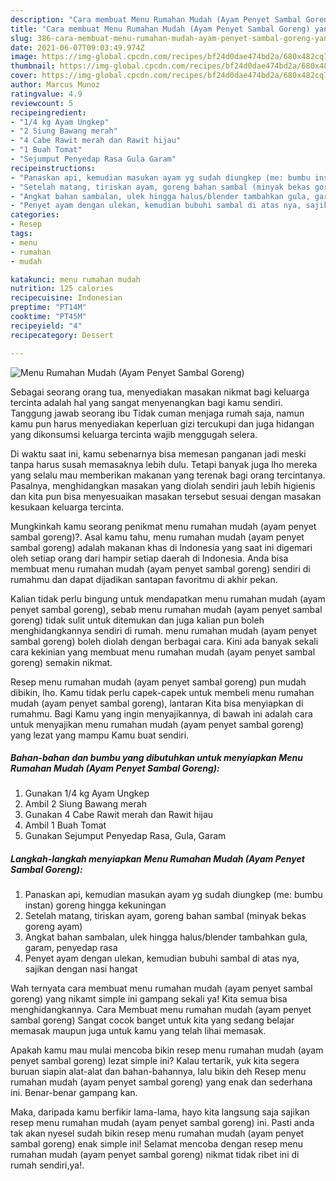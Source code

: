 ```yaml
---
description: "Cara membuat Menu Rumahan Mudah (Ayam Penyet Sambal Goreng) yang enak dan Mudah Dibuat"
title: "Cara membuat Menu Rumahan Mudah (Ayam Penyet Sambal Goreng) yang enak dan Mudah Dibuat"
slug: 386-cara-membuat-menu-rumahan-mudah-ayam-penyet-sambal-goreng-yang-enak-dan-mudah-dibuat
date: 2021-06-07T09:03:49.974Z
image: https://img-global.cpcdn.com/recipes/bf24d0dae474bd2a/680x482cq70/menu-rumahan-mudah-ayam-penyet-sambal-goreng-foto-resep-utama.jpg
thumbnail: https://img-global.cpcdn.com/recipes/bf24d0dae474bd2a/680x482cq70/menu-rumahan-mudah-ayam-penyet-sambal-goreng-foto-resep-utama.jpg
cover: https://img-global.cpcdn.com/recipes/bf24d0dae474bd2a/680x482cq70/menu-rumahan-mudah-ayam-penyet-sambal-goreng-foto-resep-utama.jpg
author: Marcus Munoz
ratingvalue: 4.9
reviewcount: 5
recipeingredient:
- "1/4 kg Ayam Ungkep"
- "2 Siung Bawang merah"
- "4 Cabe Rawit merah dan Rawit hijau"
- "1 Buah Tomat"
- "Sejumput Penyedap Rasa Gula Garam"
recipeinstructions:
- "Panaskan api, kemudian masukan ayam yg sudah diungkep (me: bumbu instan) goreng hingga kekuningan"
- "Setelah matang, tiriskan ayam, goreng bahan sambal (minyak bekas goreng ayam)"
- "Angkat bahan sambalan, ulek hingga halus/blender tambahkan gula, garam, penyedap rasa"
- "Penyet ayam dengan ulekan, kemudian bubuhi sambal di atas nya, sajikan dengan nasi hangat"
categories:
- Resep
tags:
- menu
- rumahan
- mudah

katakunci: menu rumahan mudah 
nutrition: 125 calories
recipecuisine: Indonesian
preptime: "PT14M"
cooktime: "PT45M"
recipeyield: "4"
recipecategory: Dessert

---
```



![Menu Rumahan Mudah (Ayam Penyet Sambal Goreng)](https://img-global.cpcdn.com/recipes/bf24d0dae474bd2a/680x482cq70/menu-rumahan-mudah-ayam-penyet-sambal-goreng-foto-resep-utama.jpg)

Sebagai seorang orang tua, menyediakan masakan nikmat bagi keluarga tercinta adalah hal yang sangat menyenangkan bagi kamu sendiri. Tanggung jawab seorang ibu Tidak cuman menjaga rumah saja, namun kamu pun harus menyediakan keperluan gizi tercukupi dan juga hidangan yang dikonsumsi keluarga tercinta wajib menggugah selera.

Di waktu  saat ini, kamu sebenarnya bisa memesan panganan jadi meski tanpa harus susah memasaknya lebih dulu. Tetapi banyak juga lho mereka yang selalu mau memberikan makanan yang terenak bagi orang tercintanya. Pasalnya, menghidangkan masakan yang diolah sendiri jauh lebih higienis dan kita pun bisa menyesuaikan masakan tersebut sesuai dengan masakan kesukaan keluarga tercinta. 



Mungkinkah kamu seorang penikmat menu rumahan mudah (ayam penyet sambal goreng)?. Asal kamu tahu, menu rumahan mudah (ayam penyet sambal goreng) adalah makanan khas di Indonesia yang saat ini digemari oleh setiap orang dari hampir setiap daerah di Indonesia. Anda bisa membuat menu rumahan mudah (ayam penyet sambal goreng) sendiri di rumahmu dan dapat dijadikan santapan favoritmu di akhir pekan.

Kalian tidak perlu bingung untuk mendapatkan menu rumahan mudah (ayam penyet sambal goreng), sebab menu rumahan mudah (ayam penyet sambal goreng) tidak sulit untuk ditemukan dan juga kalian pun boleh menghidangkannya sendiri di rumah. menu rumahan mudah (ayam penyet sambal goreng) boleh diolah dengan berbagai cara. Kini ada banyak sekali cara kekinian yang membuat menu rumahan mudah (ayam penyet sambal goreng) semakin nikmat.

Resep menu rumahan mudah (ayam penyet sambal goreng) pun mudah dibikin, lho. Kamu tidak perlu capek-capek untuk membeli menu rumahan mudah (ayam penyet sambal goreng), lantaran Kita bisa menyiapkan di rumahmu. Bagi Kamu yang ingin menyajikannya, di bawah ini adalah cara untuk menyajikan menu rumahan mudah (ayam penyet sambal goreng) yang lezat yang mampu Kamu buat sendiri.

<!--inarticleads1-->

##### Bahan-bahan dan bumbu yang dibutuhkan untuk menyiapkan Menu Rumahan Mudah (Ayam Penyet Sambal Goreng):

1. Gunakan 1/4 kg Ayam Ungkep
1. Ambil 2 Siung Bawang merah
1. Gunakan 4 Cabe Rawit merah dan Rawit hijau
1. Ambil 1 Buah Tomat
1. Gunakan Sejumput Penyedap Rasa, Gula, Garam




<!--inarticleads2-->

##### Langkah-langkah menyiapkan Menu Rumahan Mudah (Ayam Penyet Sambal Goreng):

1. Panaskan api, kemudian masukan ayam yg sudah diungkep (me: bumbu instan) goreng hingga kekuningan
1. Setelah matang, tiriskan ayam, goreng bahan sambal (minyak bekas goreng ayam)
1. Angkat bahan sambalan, ulek hingga halus/blender tambahkan gula, garam, penyedap rasa
1. Penyet ayam dengan ulekan, kemudian bubuhi sambal di atas nya, sajikan dengan nasi hangat




Wah ternyata cara membuat menu rumahan mudah (ayam penyet sambal goreng) yang nikamt simple ini gampang sekali ya! Kita semua bisa menghidangkannya. Cara Membuat menu rumahan mudah (ayam penyet sambal goreng) Sangat cocok banget untuk kita yang sedang belajar memasak maupun juga untuk kamu yang telah lihai memasak.

Apakah kamu mau mulai mencoba bikin resep menu rumahan mudah (ayam penyet sambal goreng) lezat simple ini? Kalau tertarik, yuk kita segera buruan siapin alat-alat dan bahan-bahannya, lalu bikin deh Resep menu rumahan mudah (ayam penyet sambal goreng) yang enak dan sederhana ini. Benar-benar gampang kan. 

Maka, daripada kamu berfikir lama-lama, hayo kita langsung saja sajikan resep menu rumahan mudah (ayam penyet sambal goreng) ini. Pasti anda tak akan nyesel sudah bikin resep menu rumahan mudah (ayam penyet sambal goreng) enak simple ini! Selamat mencoba dengan resep menu rumahan mudah (ayam penyet sambal goreng) nikmat tidak ribet ini di rumah sendiri,ya!.

